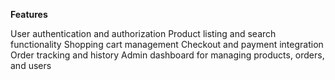 **Features**

User authentication and authorization
Product listing and search functionality
Shopping cart management
Checkout and payment integration
Order tracking and history
Admin dashboard for managing products, orders, and users
